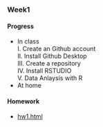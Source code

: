 ### Week1
#### Progress
* In class<br />
I. Create an Github account<br />
II. Install Github Desktop<br />
III. Create a repository<br />
IV. Install RSTUDIO<br />
V. Data Anlaysis with R<br />
* At home
#### Homework
* [hw1.html](https://bourbon0212.github.io/NTU-CS-X/Week1/hw1.html)
